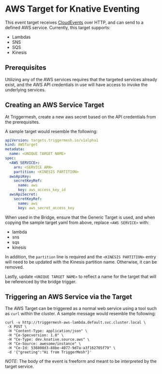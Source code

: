 # AWS Target for Knative Eventing

This event target receives [CloudEvents][ce] over HTTP, and can send to a
defined AWS service.  Currently, this target supports:

  - Lambdas
  - SNS
  - SQS
  - Kinesis

## Prerequisites

Utilizing any of the AWS services requires that the targeted services already 
exist, and the AWS API credentials in use will have access to invoke the
underlying services.

## Creating an AWS Service Target

At Triggermesh, create a new aws secret based on the API credentials from the 
prerequisites.

A sample target would resemble the following:
```yaml
apiVersion: targets.triggermesh.io/v1alpha1
kind: AWSTarget
metadata:
  name: <UNIQUE TARGET NAME>
spec:
  <AWS SERVICE>:
    arn: <SERVICE ARN>
    partition: <KINESIS PARTITION>
  awsApiKey:
    secretKeyRef:
      name: aws
      key: aws_access_key_id
  awsApiSecret:
    secretKeyRef:
      name: aws
      key: aws_secret_access_key
```

When used in the Bridge, ensure that the Generic Target is used, and when copying the sample target yaml from above, replace `<AWS SERVICE>` with:

  - lambda
  - sns
  - sqs
  - kinesis

In addition, the `partition` line is required and the `<KINESIS PARTITION>` entry
will need to be updated with the Kinesis partition name.  Otherwise, it can be removed.

Lastly, update `<UNIQUE TARGET NAME>` to reflect a name for the target that will be referenced by the bridge trigger.

## Triggering an AWS Service via the Target

The AWS Target can be triggered as a normal web service using a
tool such as `curl` within the cluster.  A sample message would resemble the
following:

```console
curl -v http://triggermesh-aws-lambda.default.svc.cluster.local \
 -X POST \
 -H "Content-Type: application/json" \
 -H "Ce-Specversion: 1.0" \
 -H "Ce-Type: dev.knative.source.aws" \
 -H "Ce-Source: awesome/instance" \
 -H "Ce-Id: 536808d3-88be-4077-9d7a-a3f162705f79" \
 -d '{"greeting":"Hi from TriggerMesh"}'
```

*NOTE*: The body of the event is freeform and meant to be interpreted by the
target service.

[ce]: https://cloudevents.io
